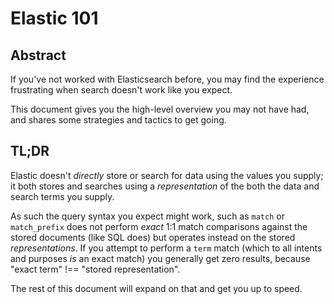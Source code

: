 # Elastic 101

## Abstract

If you've not worked with Elasticsearch before, you may find the experience frustrating when search doesn't work like you expect.

This document gives you the high-level overview you may not have had, and shares some strategies and tactics to get going.

## TL;DR

Elastic doesn't *directly* store or search for data using the values you supply; it both stores and searches using a *representation* of the both the data and search terms you supply.

As such the query syntax you expect might work, such as `match` or `match_prefix` does not perform *exact* 1:1 match comparisons against the stored documents (like SQL does) but operates instead on the stored *representations*. If you attempt to perform a `term` match (which to all intents and purposes *is* an exact match) you generally get zero results, because "exact term" !== "stored representation".

The rest of this document will expand on that and get you up to speed.